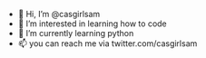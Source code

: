 - 👋 Hi, I’m @casgirlsam
- 👀 I’m interested in learning how to code
- 🌱 I’m currently learning python
- 📫 you can reach me via twitter.com/casgirlsam

<!---
casgirlsam/casgirlsam is a ✨ special ✨ repository because its `README.md` (this file) appears on your GitHub profile.
You can click the Preview link to take a look at your changes.
--->
